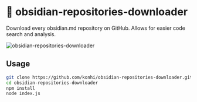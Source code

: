 # 📩 obsidian-repositories-downloader
Download every obsidian.md repository on GitHub. Allows for easier code search and analysis.

![obsidian-repositories-downloader](https://user-images.githubusercontent.com/61631665/131258612-326288e8-f72d-4969-b003-9987522676d0.gif)

## Usage
```bash
git clone https://github.com/konhi/obsidian-repositories-downloader.git
cd obsidian-repositories-downloader
npm install
node index.js
```
